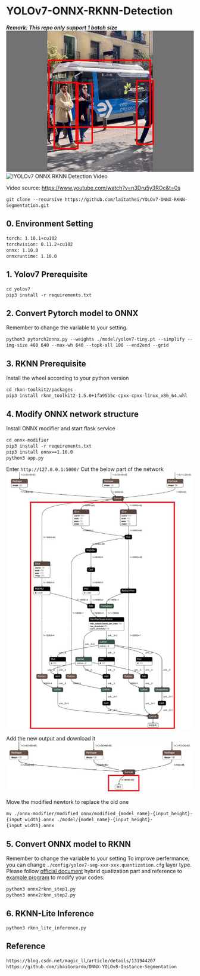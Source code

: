 # YOLOv7-ONNX-RKNN-Detection
***Remark: This repo only support 1 batch size***
![!YOLOv7 ONNX RKNN Detection Picture](https://github.com/laitathei/YOLOv7-ONNX-RKNN-Detection/blob/main/doc/visual_image.jpg)
![!YOLOv7 ONNX RKNN Detection Video](https://github.com/laitathei/YOLOv7-ONNX-RKNN-Detection/blob/main/doc/result.gif)

Video source: https://www.youtube.com/watch?v=n3Dru5y3ROc&t=0s
```
git clone --recursive https://github.com/laitathei/YOLOv7-ONNX-RKNN-Segmentation.git
```
## 0. Environment Setting
```
torch: 1.10.1+cu102
torchvision: 0.11.2+cu102
onnx: 1.10.0
onnxruntime: 1.10.0
```

## 1. Yolov7 Prerequisite
```
cd yolov7
pip3 install -r requirements.txt
```

## 2. Convert Pytorch model to ONNX
Remember to change the variable to your setting.
```
python3 pytorch2onnx.py --weights ./model/yolov7-tiny.pt --simplify --img-size 480 640 --max-wh 640 --topk-all 100 --end2end --grid
```

## 3. RKNN Prerequisite
Install the wheel according to your python version
```
cd rknn-toolkit2/packages
pip3 install rknn_toolkit2-1.5.0+1fa95b5c-cpxx-cpxx-linux_x86_64.whl
```

## 4. Modify ONNX network structure
Install ONNX modifier and start flask service
```
cd onnx-modifier
pip3 install -r requirements.txt
pip3 install onnx==1.10.0
python3 app.py
```

Enter ```http://127.0.0.1:5000/```
Cut the below part of the network
![!YOLOv7 ONNX RKNN Detection Picture 1](https://github.com/laitathei/YOLOv7-ONNX-RKNN-Detection/blob/main/doc/step2.jpeg)

Add the new output and download it
![!YOLOv7 ONNX RKNN Detection Picture 2](https://github.com/laitathei/YOLOv7-ONNX-RKNN-Detection/blob/main/doc/step1.jpeg)

Move the modified newtork to replace the old one
```
mv ./onnx-modifier/modified_onnx/modified_{model_name}-{input_height}-{input_width}.onnx ./model/{model_name}-{input_height}-{input_width}.onnx
```

## 5. Convert ONNX model to RKNN
Remember to change the variable to your setting
To improve perfermance, you can change ```./config/yolov7-seg-xxx-xxx.quantization.cfg``` layer type.
Please follow [official document](https://github.com/rockchip-linux/rknn-toolkit2/blob/master/doc/Rockchip_User_Guide_RKNN_Toolkit2_EN-1.5.0.pdf) hybrid quatization part and reference to [example program](https://github.com/rockchip-linux/rknn-toolkit2/tree/master/examples/functions/hybrid_quant) to modify your codes.
```
python3 onnx2rknn_step1.py
python3 onnx2rknn_step2.py
```

## 6. RKNN-Lite Inference
```
python3 rknn_lite_inference.py
```

## Reference
```
https://blog.csdn.net/magic_ll/article/details/131944207
https://github.com/ibaiGorordo/ONNX-YOLOv8-Instance-Segmentation
```
